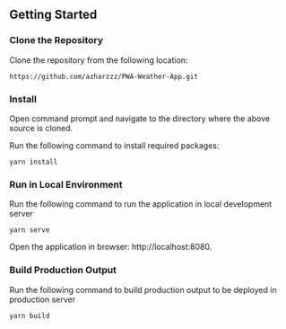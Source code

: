 ## Getting Started

### Clone the Repository

Clone the repository from the following location:

    https://github.com/azharzzz/PWA-Weather-App.git
    
### Install

Open command prompt and navigate to the directory where the above source is cloned.

Run the following command to install required packages:

    yarn install
### Run in Local Environment

Run the following command to run the application in local development server

    yarn serve

Open the application in browser: http://localhost:8080.

### Build Production Output

Run the following command to build production output to be deployed in production server

    yarn build